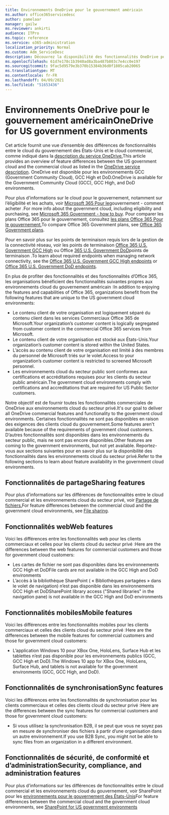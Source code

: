 ```yaml
---
title: Environnements OneDrive pour le gouvernement américain
ms.author: office365servicedesc
author: pamelaar
manager: gailw
ms.reviewer: ankirti
audience: ITPro
ms.topic: reference
ms.service: o365-administration
localization_priority: Normal
ms.custom: Adm_ServiceDesc
description: Découvrez la disponibilité des fonctionnalités OneDrive pour les clients du cloud pour le gouvernement des États-Unis.
ms.openlocfilehash: 61d7e178c1b3940ad8a3ba487b803c7e4cc0e197
ms.sourcegitcommit: 9fac5d9579e3b370b15384b36d0f1805cab20065
ms.translationtype: MT
ms.contentlocale: fr-FR
ms.lasthandoff: 04/09/2021
ms.locfileid: "51653436"
---
```

# <a name="onedrive-for-us-government-environments"></a><span data-ttu-id="42fcd-103">Environnements OneDrive pour le gouvernement américain</span><span class="sxs-lookup"><span data-stu-id="42fcd-103">OneDrive for US government environments</span></span>

<span data-ttu-id="42fcd-104">Cet article fournit une vue d’ensemble des différences de fonctionnalités entre le cloud du gouvernement des États-Unis et le cloud commercial, comme indiqué dans la [description du service OneDrive.](../../onedrive-for-business-service-description.md)</span><span class="sxs-lookup"><span data-stu-id="42fcd-104">This article provides an overview of feature differences between the US government cloud and the commercial cloud as listed in the [OneDrive service description](../../onedrive-for-business-service-description.md).</span></span> <span data-ttu-id="42fcd-105">OneDrive est disponible pour les environnements GCC (Government Community Cloud), GCC High et DoD.</span><span class="sxs-lookup"><span data-stu-id="42fcd-105">OneDrive is available for the Government Community Cloud (GCC), GCC High, and DoD environments.</span></span> 

<span data-ttu-id="42fcd-106">Pour plus d’informations sur le cloud pour le gouvernement, notamment sur l’éligibilité et les achats, voir [Microsoft 365 Pour le](./microsoft-365-government-how-to-buy.md)gouvernement - comment acheter .</span><span class="sxs-lookup"><span data-stu-id="42fcd-106">For more info about the government cloud, including eligibility and purchasing, see [Microsoft 365 Government - how to buy](./microsoft-365-government-how-to-buy.md).</span></span> <span data-ttu-id="42fcd-107">Pour comparer les plans Office 365 pour le gouvernement, consultez [les plans Office 365 Pour le gouvernement.](https://www.microsoft.com/microsoft-365/government/compare-office-365-government-plans?rtc=1#EligibilityRequirements)</span><span class="sxs-lookup"><span data-stu-id="42fcd-107">To compare Office 365 Government plans, see [Office 365 Government plans](https://www.microsoft.com/microsoft-365/government/compare-office-365-government-plans?rtc=1#EligibilityRequirements).</span></span>

<span data-ttu-id="42fcd-108">Pour en savoir plus sur les points de terminaison requis lors de la gestion de la connectivité réseau, voir les points de terminaison [Office 365 U.S. Government GCC High](/office365/enterprise/office-365-u-s-government-gcc-high-endpoints#sharepoint-online-and-onedrive-for-business) ou Office [365 U.S. Government DoD](/office365/enterprise/office-365-u-s-government-dod-endpoints#sharepoint-online-and-onedrive-for-business)points de terminaison .</span><span class="sxs-lookup"><span data-stu-id="42fcd-108">To learn about required endpoints when managing network connectivity, see the [Office 365 U.S. Government GCC High endpoints](/office365/enterprise/office-365-u-s-government-gcc-high-endpoints#sharepoint-online-and-onedrive-for-business) or [Office 365 U.S. Government DoD endpoints](/office365/enterprise/office-365-u-s-government-dod-endpoints#sharepoint-online-and-onedrive-for-business).</span></span>

<span data-ttu-id="42fcd-109">En plus de profiter des fonctionnalités et des fonctionnalités d’Office 365, les organisations bénéficient des fonctionnalités suivantes propres aux environnements cloud du gouvernement américain :</span><span class="sxs-lookup"><span data-stu-id="42fcd-109">In addition to enjoying the features and capabilities of Office 365, organizations benefit from the following features that are unique to the US government cloud environments:</span></span>

-   <span data-ttu-id="42fcd-110">Le contenu client de votre organisation est logiquement séparé du contenu client dans les services Commerciaux Office 365 de Microsoft.</span><span class="sxs-lookup"><span data-stu-id="42fcd-110">Your organization’s customer content is logically segregated from customer content in the commercial Office 365 services from Microsoft.</span></span>
-   <span data-ttu-id="42fcd-111">Le contenu client de votre organisation est stocké aux États-Unis.</span><span class="sxs-lookup"><span data-stu-id="42fcd-111">Your organization’s customer content is stored within the United States.</span></span>
-   <span data-ttu-id="42fcd-112">L’accès au contenu client de votre organisation est limité à des membres du personnel de Microsoft triés sur le volet.</span><span class="sxs-lookup"><span data-stu-id="42fcd-112">Access to your organization’s customer content is restricted to screened Microsoft personnel.</span></span>
-   <span data-ttu-id="42fcd-113">Les environnements cloud du secteur public sont conformes aux certifications et accréditations requises pour les clients du secteur public américain.</span><span class="sxs-lookup"><span data-stu-id="42fcd-113">The government cloud environments comply with certifications and accreditations that are required for US Public Sector customers.</span></span>

<span data-ttu-id="42fcd-114">Notre objectif est de fournir toutes les fonctionnalités commerciales de OneDrive aux environnements cloud du secteur privé.</span><span class="sxs-lookup"><span data-stu-id="42fcd-114">It's our goal to deliver all OneDrive commercial features and functionality to the government cloud environments.</span></span> <span data-ttu-id="42fcd-115">Certaines fonctionnalités ne sont pas disponibles en raison des exigences des clients cloud du gouvernement.</span><span class="sxs-lookup"><span data-stu-id="42fcd-115">Some features aren't available because of the requirements of government cloud customers.</span></span> <span data-ttu-id="42fcd-116">D’autres fonctionnalités sont disponibles dans les environnements du secteur public, mais ne sont pas encore disponibles.</span><span class="sxs-lookup"><span data-stu-id="42fcd-116">Other features are coming to the government environments, but not yet available.</span></span> <span data-ttu-id="42fcd-117">Reportez-vous aux sections suivantes pour en savoir plus sur la disponibilité des fonctionnalités dans les environnements cloud du secteur privé.</span><span class="sxs-lookup"><span data-stu-id="42fcd-117">Refer to the following sections to learn about feature availability in the government cloud environments.</span></span>

## <a name="sharing-features"></a><span data-ttu-id="42fcd-118">Fonctionnalités de partage</span><span class="sxs-lookup"><span data-stu-id="42fcd-118">Sharing features</span></span>

<span data-ttu-id="42fcd-119">Pour plus d’informations sur les différences de fonctionnalités entre le cloud commercial et les environnements cloud du secteur privé, voir [Partage de fichiers.](./gcc-high-and-dod.md#file-sharing)</span><span class="sxs-lookup"><span data-stu-id="42fcd-119">For feature differences between the commercial cloud and the government cloud environments, see [File sharing](./gcc-high-and-dod.md#file-sharing).</span></span>

## <a name="web-features"></a><span data-ttu-id="42fcd-120">Fonctionnalités web</span><span class="sxs-lookup"><span data-stu-id="42fcd-120">Web features</span></span>

<span data-ttu-id="42fcd-121">Voici les différences entre les fonctionnalités web pour les clients commerciaux et celles pour les clients cloud du secteur privé :</span><span class="sxs-lookup"><span data-stu-id="42fcd-121">Here are the differences between the web features for commercial customers and those for government cloud customers:</span></span>

- <span data-ttu-id="42fcd-122">Les cartes de fichier ne sont pas disponibles dans les environnements GCC High et DoD</span><span class="sxs-lookup"><span data-stu-id="42fcd-122">File cards are not available in the GCC High and DoD environments</span></span>
- <span data-ttu-id="42fcd-123">L’accès à la bibliothèque SharePoint ( « Bibliothèques partagées » dans le volet de navigation) n’est pas disponible dans les environnements GCC High et DoD</span><span class="sxs-lookup"><span data-stu-id="42fcd-123">SharePoint library access ("Shared libraries" in the navigation pane) is not available in the GCC High and DoD environments</span></span>

## <a name="mobile-features"></a><span data-ttu-id="42fcd-124">Fonctionnalités mobiles</span><span class="sxs-lookup"><span data-stu-id="42fcd-124">Mobile features</span></span>

<span data-ttu-id="42fcd-125">Voici les différences entre les fonctionnalités mobiles pour les clients commerciaux et celles des clients cloud du secteur privé :</span><span class="sxs-lookup"><span data-stu-id="42fcd-125">Here are the differences between the mobile features for commercial customers and those for government cloud customers:</span></span>

- <span data-ttu-id="42fcd-126">L’application Windows 10 pour XBox One, HoloLens, Surface Hub et les tablettes n’est pas disponible pour les environnements publics (GCC, GCC High et DoD).</span><span class="sxs-lookup"><span data-stu-id="42fcd-126">The Windows 10 app for XBox One, HoloLens, Surface Hub, and tablets is not available for the government environments (GCC, GCC High, and DoD).</span></span>

## <a name="sync-features"></a><span data-ttu-id="42fcd-127">Fonctionnalités de synchronisation</span><span class="sxs-lookup"><span data-stu-id="42fcd-127">Sync features</span></span>

<span data-ttu-id="42fcd-128">Voici les différences entre les fonctionnalités de synchronisation pour les clients commerciaux et celles des clients cloud du secteur privé :</span><span class="sxs-lookup"><span data-stu-id="42fcd-128">Here are the differences between the sync features for commercial customers and those for government cloud customers:</span></span>

- <span data-ttu-id="42fcd-129">Si vous utilisez la synchronisation B2B, il se peut que vous ne soyez pas en mesure de synchroniser des fichiers à partir d’une organisation dans un autre environnement.</span><span class="sxs-lookup"><span data-stu-id="42fcd-129">If you use B2B Sync, you might not be able to sync files from an organization in a different environment.</span></span>

## <a name="security-compliance-and-administration-features"></a><span data-ttu-id="42fcd-130">Fonctionnalités de sécurité, de conformité et d’administration</span><span class="sxs-lookup"><span data-stu-id="42fcd-130">Security, compliance, and administration features</span></span>

<span data-ttu-id="42fcd-131">Pour plus d’informations sur les différences de fonctionnalités entre le cloud commercial et les environnements cloud du gouvernement, voir SharePoint pour les [environnements pour le gouvernement des États-Unis](sharepoint.md)</span><span class="sxs-lookup"><span data-stu-id="42fcd-131">For feature differences between the commercial cloud and the government cloud environments, see [SharePoint for US government environments](sharepoint.md)</span></span>